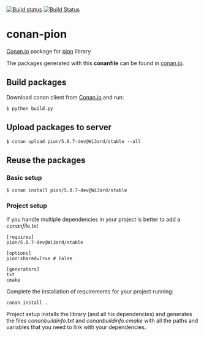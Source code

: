 [![Build status](https://ci.appveyor.com/api/projects/status/f98r7ox30217stun/branch/master?svg=true)](https://ci.appveyor.com/project/Wi3ard/conan-pion/branch/master)
[![Build Status](https://travis-ci.org/Wi3ard/conan-pion.svg?branch=master)](https://travis-ci.org/Wi3ard/conan-pion)

# conan-pion

[Conan.io](https://conan.io) package for [pion](https://github.com/splunk/pion) library

The packages generated with this **conanfile** can be found in [conan.io](https://www.conan.io/source/pion/5.0.7-dev/Wi3ard/stable).

## Build packages

Download conan client from [Conan.io](https://conan.io) and run:

    $ python build.py

## Upload packages to server

    $ conan upload pion/5.0.7-dev@Wi3ard/stable --all

## Reuse the packages

### Basic setup

    $ conan install pion/5.0.7-dev@Wi3ard/stable
    
### Project setup

If you handle multiple dependencies in your project is better to add a *conanfile.txt*
    
    [requires]
    pion/5.0.7-dev@Wi3ard/stable

    [options]
    pion:shared=True # False
    
    [generators]
    txt
    cmake

Complete the installation of requirements for your project running:

    conan install . 

Project setup installs the library (and all his dependencies) and generates the files *conanbuildinfo.txt* and *conanbuildinfo.cmake* with all the paths and variables that you need to link with your dependencies.
